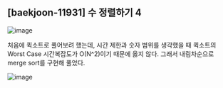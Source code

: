 ## [baekjoon-11931] 수 정렬하기 4

![image](https://user-images.githubusercontent.com/22045163/107252564-d2c9ea80-6a78-11eb-9e38-d339bbe5d6c8.png)

처음에 퀵소트로 풀어보려 했는데, 시간 제한과 숫자 범위를 생각했을 때 퀵소트의 Worst Case 시간복잡도가 O(N^2)이기 때문에 
옳지 않다. 그래서 내림차순으로 merge sort를 구현해 풀었다.

![image](https://user-images.githubusercontent.com/22045163/107252610-df4e4300-6a78-11eb-88ae-2bf7d5d720fa.png)
